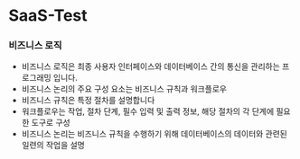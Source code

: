 # SaaS-Test

### 비즈니스 로직
- 비즈니스 로직은 최종 사용자 인터페이스와 데이터베이스 간의 통신을 관리하는 프로그래밍 입니다.
- 비즈니스 논리의 주요 구성 요소는 비즈니스 규칙과 워크플로우
- 비즈니스 규칙은 특정 절차를 설명합니다
- 워크플로우는 작업, 절차 단계, 필수 입력 및 출력 정보, 해당 절차의 각 단계에 필요한 도구로 구성
- 비즈니스 논리는 비즈니스 규칙을 수행하기 위해 데이터베이스의 데이터와 관련된 일련의 작업을 설명

